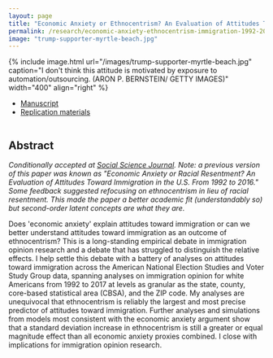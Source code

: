 ```yaml
---
layout: page
title: "Economic Anxiety or Ethnocentrism? An Evaluation of Attitudes Toward Immigration in the U.S. From 1992 to 2017"
permalink: /research/economic-anxiety-ethnocentrism-immigration-1992-2017/
image: "trump-supporter-myrtle-beach.jpg"
---
```


{% include image.html url="/images/trump-supporter-myrtle-beach.jpg" caption="I don't think this attitude is motivated by exposure to automation/outsourcing. (ARON P. BERNSTEIN/ GETTY IMAGES)" width="400" align="right" %}

<!--## Article and Supporting Materials  --> 

- [Manuscript](https://github.com/svmiller/earr/blob/master/ms.pdf)
- [Replication materials](https://github.com/svmiller/earr)


<hr style="clear:both;visibility: hidden;" />  

## Abstract

*Conditionally accepted at [Social Science Journal](https://www.journals.elsevier.com/the-social-science-journal). Note: a previous version of this paper was known as "Economic Anxiety or Racial Resentment? An Evaluation of Attitudes Toward Immigration in the U.S. From 1992 to 2016." Some feedback suggested refocusing on ethnocentrism in lieu of racial resentment. This made the paper a better academic fit (understandably so) but second-order latent concepts are what they are.*

Does 'economic anxiety' explain attitudes toward immigration or can we better understand attitudes toward immigration as an outcome of ethnocentrism? This is a long-standing empirical debate in immigration opinion research and a debate that has struggled to distinguish the relative effects. I help settle this debate with a battery of analyses on attitudes toward immigration across the American National Election Studies and Voter Study Group data, spanning analyses on immigration opinion for white Americans from 1992 to 2017 at levels as granular as the state, county, core-based statistical area (CBSA), and the ZIP code. My analyses are unequivocal that ethnocentrism is reliably the largest and most precise predictor of attitudes toward immigration. Further analyses and simulations from models most consistent with the economic anxiety argument show that a standard deviation increase in ethnocentrism is still a greater or equal magnitude effect than all economic anxiety proxies combined. I close with implications for immigration opinion research.
